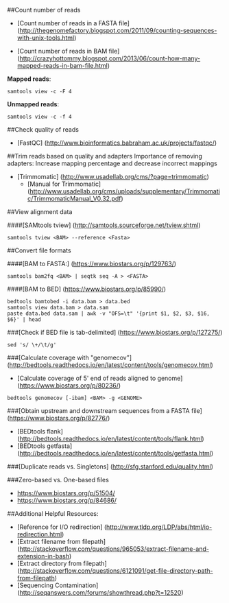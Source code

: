 ##Count number of reads
* [Count number of reads in a FASTA file] (http://thegenomefactory.blogspot.com/2011/09/counting-sequences-with-unix-tools.html)

* [Count number of reads in BAM file] (http://crazyhottommy.blogspot.com/2013/06/count-how-many-mapped-reads-in-bam-file.html)

**Mapped reads**:
```
samtools view -c -F 4
```

**Unmapped reads**:
```
samtools view -c -f 4
```

##Check quality of reads
* [FastQC] (http://www.bioinformatics.babraham.ac.uk/projects/fastqc/)

##Trim reads based on quality and adapters
Importance of removing adapters: Increase mapping percentage and decrease incorrect mappings

* [Trimmomatic] (http://www.usadellab.org/cms/?page=trimmomatic)
  * [Manual for Trimmomatic] (http://www.usadellab.org/cms/uploads/supplementary/Trimmomatic/TrimmomaticManual_V0.32.pdf)

##View alignment data

####[SAMtools tview] (http://samtools.sourceforge.net/tview.shtml)

```
samtools tview <BAM> --reference <Fasta>
```

##Convert file formats

####[BAM to FASTA:] (https://www.biostars.org/p/129763/)
```
samtools bam2fq <BAM> | seqtk seq -A > <FASTA>
```

####[BAM to BED] (https://www.biostars.org/p/85990/)
```
bedtools bamtobed -i data.bam > data.bed 
samtools view data.bam > data.sam
paste data.bed data.sam | awk -v "OFS=\t" '{print $1, $2, $3, $16, $6}' | head
```
###[Check if BED file is tab-delimited] (https://www.biostars.org/p/127275/)
```
sed 's/ \+/\t/g'
```

###[Calculate coverage with "genomecov"] (http://bedtools.readthedocs.io/en/latest/content/tools/genomecov.html)
* [Calculate coverage of 5' end of reads aligned to genome] (https://www.biostars.org/p/80236/)
```
bedtools genomecov [-ibam] <BAM> -g <GENOME>
```

###[Obtain upstream and downstream sequences from a FASTA file] (https://www.biostars.org/p/82776/)
* [BEDtools flank] (http://bedtools.readthedocs.io/en/latest/content/tools/flank.html)
* [BEDtools getfasta] (http://bedtools.readthedocs.io/en/latest/content/tools/getfasta.html)

###[Duplicate reads vs. Singletons] (http://sfg.stanford.edu/quality.html)

###Zero-based vs. One-based files
* https://www.biostars.org/p/51504/
* https://www.biostars.org/p/84686/

##Additional Helpful Resources:  

* [Reference for I/O redirection] (http://www.tldp.org/LDP/abs/html/io-redirection.html)
* [Extract filename from filepath] (http://stackoverflow.com/questions/965053/extract-filename-and-extension-in-bash)
* [Extract directory from filepath] (http://stackoverflow.com/questions/6121091/get-file-directory-path-from-filepath)
* [Sequencing Contamination] (http://seqanswers.com/forums/showthread.php?t=12520)
